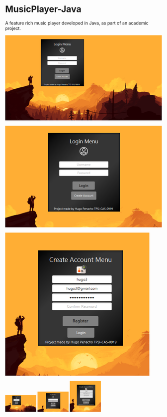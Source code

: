 # MusicPlayer-Java
A feature rich music player developed in Java, as part of an academic project.


![GitHub Logo](/readmeFiles/login.apng)

![GitHub Logo](/readmeFiles/accountCreation.apng)

![GitHub Logo](/readmeFiles/passwordcheckAccCreation.apng)

<p float="left">
  <img src="/readmeFiles/login.apng" width="100" />
  <img src="/readmeFiles/accountCreation.apng" width="100" /> 
  <img src="/readmeFiles/passwordcheckAccCreation.apng" width="100" />
</p>


